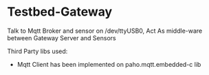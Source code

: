 # Testbed-Gateway

Talk to Mqtt Broker and sensor on /dev/ttyUSB0, Act As middle-ware between Gateway Server and Sensors

Third Party libs used:

- Mqtt Client has been implemented on paho.mqtt.embedded-c lib